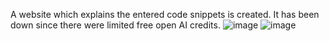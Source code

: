 A website which explains the entered code snippets is created. It has been down since there were limited free open AI credits.
![image](https://github.com/neeha120/Code-Explaining-Website/assets/98750101/eba46de3-86a3-411f-a0a7-6eb92fb92a0d)
![image](https://github.com/neeha120/Code-Explaining-Website/assets/98750101/3d1297c9-ae7e-4d79-a318-07cb4836d54f)

